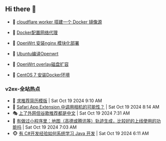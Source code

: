 ## Hi there 👋

<!--
**dkyg666/dkyg666** is a ✨ _special_ ✨ repository because its `README.md` (this file) appears on your GitHub profile.

Here are some ideas to get you started:

- 🔭 I’m currently working on ...
- 🌱 I’m currently learning ...
- 👯 I’m looking to collaborate on ...
- 🤔 I’m looking for help with ...
- 💬 Ask me about ...
- 📫 How to reach me: ...
- 😄 Pronouns: ...
- ⚡ Fun fact: ...
-->

<!-- BLOG-POST-LIST:START -->
- 🦩 [cloudflare worker 搭建一个 Docker 镜像源](http://blog.1996099.xyz/archives/cloudflare-worker-da-jian-yi-ge-docker-jing-xiang-zhan) 

- 🚦 [Docker配置网络代理](http://blog.1996099.xyz/archives/dockerpei-zhi-wang-luo-dai-li) 

- 🫶 [OpenWrt 安装nginx 模块化部署](http://blog.1996099.xyz/archives/openwrt-an-zhuang-nginx-mo-kuai-hua-bu-shu) 

- 🦄 [Ubuntu编译Openwrt](http://blog.1996099.xyz/archives/ubuntuzi-bian-yi-openwrt) 

- 🐻 [OpenWrt overlay磁盘扩容](http://blog.1996099.xyz/archives/openwrt-overlay) 

- 🤖 [CentOS 7 安装Docker环境](http://blog.1996099.xyz/archives/centos-docker) 
<!-- BLOG-POST-LIST:END -->

### v2ex-全站热点
<!-- v2ex:START -->
- 🥸 [求推荐简历模版](https://www.v2ex.com/t/1081748#reply1) | Sat Oct 19 2024 9:10 AM
- 🤗 [Safari App Extension 中调用相机的可能性？](https://www.v2ex.com/t/1081737#reply0) | Sat Oct 19 2024 8:14 AM
- 🎭 [上了外网但谷歌推荐都是中文](https://www.v2ex.com/t/1081728#reply13) | Sat Oct 19 2024 7:31 AM
- 🥷 [有做过小程序里：地图（高德或腾讯等）轨迹生成，比较好的上线使用的功能吗](https://www.v2ex.com/t/1081723#reply1) | Sat Oct 19 2024 7:03 AM
- 🐵 [有 C#开发经验如何系统学习 Java 开发](https://www.v2ex.com/t/1081715#reply17) | Sat Oct 19 2024 6:11 AM<!-- v2ex:END -->

